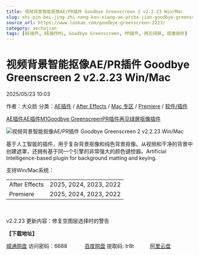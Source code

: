 ```yaml
---
title: 视频背景智能抠像AE/PR插件 Goodbye Greenscreen 2 v2.2.23 Win/Mac
slug: shi-pin-bei-jing-zhi-neng-kou-xiang-ae-prcha-jian-goodbye-greenscreen-2-v2-2-23-win-mac
source_url: https://www.lookae.com/goodbye-greenscreen-2223/
category: aechajian
tags: [AE插件, AE插件M1, Goodbye Greenscreen, PR插件, 再见绿屏, 抠像插件]
---
```

# 视频背景智能抠像AE/PR插件 Goodbye Greenscreen 2 v2.2.23 Win/Mac

2025/05/23 10:03

作者：大众脸
分类：[AE插件](https://www.lookae.com/after-effects/aechajian/) / [After Effects](https://www.lookae.com/after-effects/) / [Mac 专区](https://www.lookae.com/mac-osx/) / [Premiere](https://www.lookae.com/qitarjcj/premierezy/) / [软件/插件](https://www.lookae.com/qitarjcj/)

[AE插件](https://www.lookae.com/tag/ae%e6%8f%92%e4%bb%b6/)[AE插件M1](https://www.lookae.com/tag/aem1/)[Goodbye Greenscreen](https://www.lookae.com/tag/goodbye-greenscreen/)[PR插件](https://www.lookae.com/tag/pr%e6%8f%92%e4%bb%b6/)[再见绿屏](https://www.lookae.com/tag/%e5%86%8d%e8%a7%81%e7%bb%bf%e5%b1%8f/)[抠像插件](https://www.lookae.com/tag/%e6%8a%a0%e5%83%8f%e6%8f%92%e4%bb%b6/)

![视频背景智能抠像AE/PR插件 Goodbye Greenscreen 2 v2.2.23 Win/Mac](https://www.lookae.com/wp-content/uploads/2024/10/Goodbye-Greenscreen-2.jpg "视频背景智能抠像AE/PR插件 Goodbye Greenscreen 2 v2.2.23 Win/Mac-LookAE.com")

基于人工智能的插件，用于复杂背景抠像和纯色背景抠像。从视频和干净的背景中创建遮罩，还拥有基于同一个引擎的非常强大的颜色键控器。Artificial Intelligence-based plugin for background matting and keying.

支持Win/Mac系统：

|  |  |
| --- | --- |
| After Effects | 2025, 2024, 2023, 2022 |
| Premiere | 2025, 2024, 2023, 2022 |

[﻿﻿﻿](https://cloud.video.taobao.com//play/u/705956171/p/1/e/6/t/1/297235512328.mp4)

v2.2.23 更新内容：修复空图层选择时的警告

**【下载地址】**

[城通网盘](https://url70.ctfile.com/f/2827370-1506933757-0eb30c?p=4431) 访问密码：6688            [百度网盘](https://pan.baidu.com/s/1Xs16sU9yF0eJLKq4VMew3A?pwd=tr8t) 提取码: tr8t           [阿里云盘](https://www.alipan.com/s/WncJT9yy6ir)
